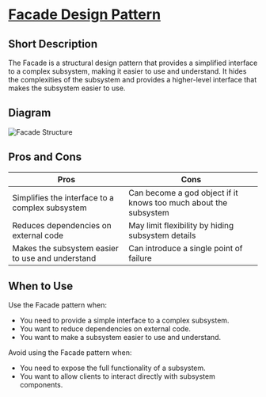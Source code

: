 # [Facade Design Pattern](https://refactoring.guru/design-patterns/facade)

## Short Description

The Facade is a structural design pattern that provides a simplified interface to a complex subsystem, making it easier to use and understand. It hides the complexities of the subsystem and provides a higher-level interface that makes the subsystem easier to use.

## Diagram

![Facade Structure](https://refactoring.guru/images/patterns/diagrams/facade/structure.png)

## Pros and Cons

| Pros                                                                 | Cons                                                                 |
|----------------------------------------------------------------------|----------------------------------------------------------------------|
| Simplifies the interface to a complex subsystem                      | Can become a god object if it knows too much about the subsystem     |
| Reduces dependencies on external code                                | May limit flexibility by hiding subsystem details                   |
| Makes the subsystem easier to use and understand                     | Can introduce a single point of failure                            |

## When to Use

Use the Facade pattern when:

- You need to provide a simple interface to a complex subsystem.
- You want to reduce dependencies on external code.
- You want to make a subsystem easier to use and understand.

Avoid using the Facade pattern when:

- You need to expose the full functionality of a subsystem.
- You want to allow clients to interact directly with subsystem components.
